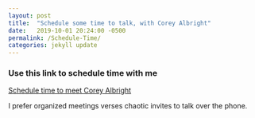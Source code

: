 ```yaml
---
layout: post
title:  "Schedule some time to talk, with Corey Albright"
date:   2019-10-01 20:24:00 -0500
permalink: /Schedule-Time/
categories: jekyll update
---
```



### Use this link to schedule time with me


[Schedule time to meet Corey Albright](https://calendly.com/coreymalbright)

I prefer organized meetings verses chaotic invites to talk over the phone.  
